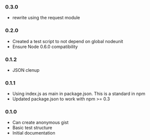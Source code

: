 ### 0.3.0
- rewrite using the request module
### 0.2.0
- Created a test script to not depend on global nodeunit
- Ensure Node 0.6.0 compatibility
### 0.1.2
- JSON clenup
### 0.1.1
- Using index.js as main in package.json. This is a standard in npm
- Updated package.json to work with npm >= 0.3
### 0.1.0
- Can create anonymous gist
- Basic test structure
- Initial documentation

